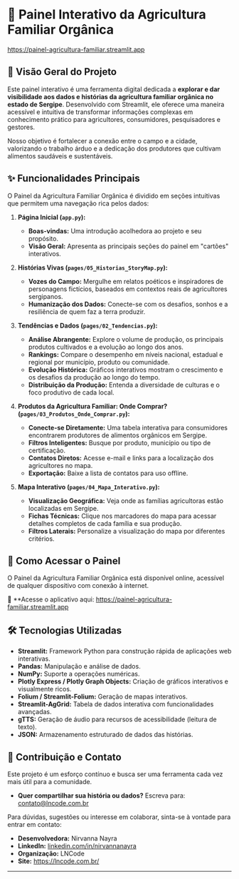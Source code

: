 # 🌱 Painel Interativo da Agricultura Familiar Orgânica

https://painel-agricultura-familiar.streamlit.app

## 🌟 Visão Geral do Projeto

Este painel interativo é uma ferramenta digital dedicada a **explorar e dar visibilidade aos dados e histórias da agricultura familiar orgânica no estado de Sergipe**. Desenvolvido com Streamlit, ele oferece uma maneira acessível e intuitiva de transformar informações complexas em conhecimento prático para agricultores, consumidores, pesquisadores e gestores.

Nosso objetivo é fortalecer a conexão entre o campo e a cidade, valorizando o trabalho árduo e a dedicação dos produtores que cultivam alimentos saudáveis e sustentáveis.

## ✨ Funcionalidades Principais

O Painel da Agricultura Familiar Orgânica é dividido em seções intuitivas que permitem uma navegação rica pelos dados:

1.  **Página Inicial (`app.py`):**
    * **Boas-vindas:** Uma introdução acolhedora ao projeto e seu propósito.
    * **Visão Geral:** Apresenta as principais seções do painel em "cartões" interativos.

2.  **Histórias Vivas (`pages/05_Historias_StoryMap.py`):**
    * **Vozes do Campo:** Mergulhe em relatos poéticos e inspiradores de personagens fictícios, baseados em contextos reais de agricultores sergipanos.
    * **Humanização dos Dados:** Conecte-se com os desafios, sonhos e a resiliência de quem faz a terra produzir.

3.  **Tendências e Dados (`pages/02_Tendencias.py`):**
    * **Análise Abrangente:** Explore o volume de produção, os principais produtos cultivados e a evolução ao longo dos anos.
    * **Rankings:** Compare o desempenho em níveis nacional, estadual e regional por município, produto ou comunidade.
    * **Evolução Histórica:** Gráficos interativos mostram o crescimento e os desafios da produção ao longo do tempo.
    * **Distribuição da Produção:** Entenda a diversidade de culturas e o foco produtivo de cada local.

4.  **Produtos da Agricultura Familiar: Onde Comprar? (`pages/03_Produtos_Onde_Comprar.py`):**
    * **Conecte-se Diretamente:** Uma tabela interativa para consumidores encontrarem produtores de alimentos orgânicos em Sergipe.
    * **Filtros Inteligentes:** Busque por produto, município ou tipo de certificação.
    * **Contatos Diretos:** Acesse e-mail e links para a localização dos agricultores no mapa.
    * **Exportação:** Baixe a lista de contatos para uso offline.

5.  **Mapa Interativo (`pages/04_Mapa_Interativo.py`):**
    * **Visualização Geográfica:** Veja onde as famílias agricultoras estão localizadas em Sergipe.
    * **Fichas Técnicas:** Clique nos marcadores do mapa para acessar detalhes completos de cada família e sua produção.
    * **Filtros Laterais:** Personalize a visualização do mapa por diferentes critérios.

## 🚀 Como Acessar o Painel

O Painel da Agricultura Familiar Orgânica está disponível online, acessível de qualquer dispositivo com conexão à internet.

🔗 **Acesse o aplicativo aqui: https://painel-agricultura-familiar.streamlit.app

## 🛠️ Tecnologias Utilizadas

* **Streamlit:** Framework Python para construção rápida de aplicações web interativas.
* **Pandas:** Manipulação e análise de dados.
* **NumPy:** Suporte a operações numéricas.
* **Plotly Express / Plotly Graph Objects:** Criação de gráficos interativos e visualmente ricos.
* **Folium / Streamlit-Folium:** Geração de mapas interativos.
* **Streamlit-AgGrid:** Tabela de dados interativa com funcionalidades avançadas.
* **gTTS:** Geração de áudio para recursos de acessibilidade (leitura de texto).
* **JSON:** Armazenamento estruturado de dados das histórias.

## 🤝 Contribuição e Contato

Este projeto é um esforço contínuo e busca ser uma ferramenta cada vez mais útil para a comunidade.

* **Quer compartilhar sua história ou dados?**
    Escreva para: [contato@lncode.com.br](mailto:contato@lncode.com.br)

Para dúvidas, sugestões ou interesse em colaborar, sinta-se à vontade para entrar em contato:

* **Desenvolvedora:** Nirvanna Nayra
* **LinkedIn:** [linkedin.com/in/nirvannanayra](https://www.linkedin.com/in/nirvannanayra)
* **Organização:** LNCode
* **Site:** https://lncode.com.br/
---
